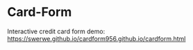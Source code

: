 # Card-Form
Interactive credit card form
demo: https://swerwe.github.io/cardform956.github.io/cardform.html
